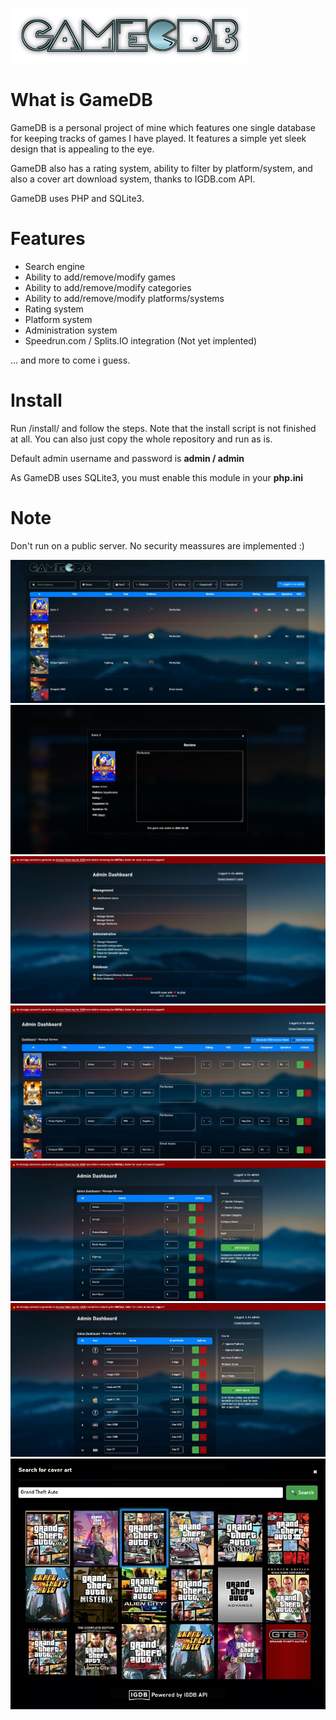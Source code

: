 ![Alt text](/styles/default/img/logo.png?raw=true "Logo")

# What is GameDB
GameDB is a personal project of mine which features one single database
for keeping tracks of games I have played. It features a simple yet
sleek design that is appealing to the eye. 

GameDB also has a rating system, ability to filter by platform/system, and also
a cover art download system, thanks to IGDB.com API. 

GameDB uses PHP and SQLite3. 

# Features
- Search engine
- Ability to add/remove/modify games
- Ability to add/remove/modify categories
- Ability to add/remove/modify platforms/systems
- Rating system
- Platform system
- Administration system
- Speedrun.com / Splits.IO integration (Not yet implented)

... and more to come i guess.

# Install
Run /install/ and follow the steps. Note that the install script is not finished
at all. You can also just copy the whole repository and run as is. 

Default admin username and password is **admin / admin**

As GameDB uses SQLite3, you must enable this module in your **php.ini**

# Note
Don't run on a public server. No security meassures are implemented :)

![Alt text](/screens/index.jpg?raw=true "Index")
![Alt text](/screens/modal.jpg?raw=true "Modal")
![Alt text](/screens/admin.jpg?raw=true "Admin Index")
![Alt text](/screens/admin2.jpg?raw=true "Game Index")
![Alt text](/screens/admin3.jpg?raw=true "Categories Index")
![Alt text](/screens/admin4.jpg?raw=true "Platform Index")
![Alt text](/screens/igdb.jpg?raw=true "IGDB Cover Search")
